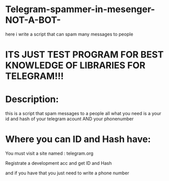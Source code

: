 # Telegram-spammer-in-mesenger-NOT-A-BOT-
here i write a script that can spam many messages to people 

# ITS JUST TEST PROGRAM FOR BEST KNOWLEDGE OF LIBRARIES FOR TELEGRAM!!! 

# Description:

this is a script that spam messages to a people
all what you need is a your id and hash of your telegram acount AND your phonenumber

# Where you can ID and Hash have:

You must visit a site named : telegram.org

Registrate a development acc and get ID and Hash

and if you have that you just need to write a phone number
